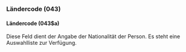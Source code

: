 ### Ländercode (043)

#### Ländercode (043$a)
Diese Feld dient der Angabe der Nationalität der Person. Es steht eine Auswahlliste zur Verfügung.
